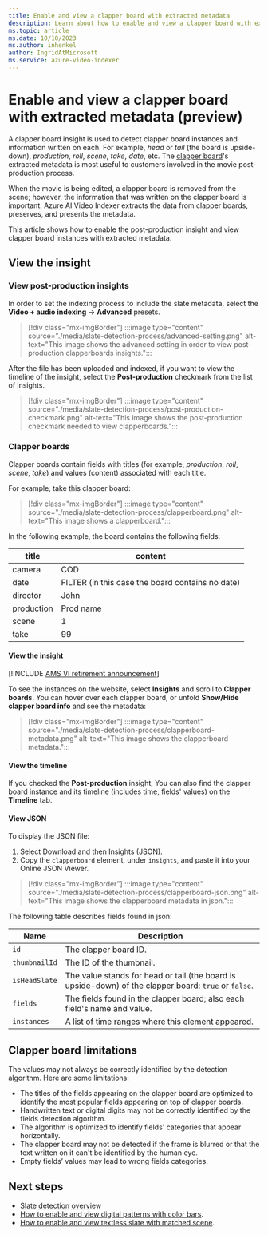 ```yaml
---
title: Enable and view a clapper board with extracted metadata
description: Learn about how to enable and view a clapper board with extracted metadata.
ms.topic: article
ms.date: 10/10/2023
ms.author: inhenkel
author: IngridAtMicrosoft
ms.service: azure-video-indexer
---
```


# Enable and view a clapper board with extracted metadata (preview)

A clapper board insight is used to detect clapper board instances and information written on each. For example, *head* or *tail* (the board is upside-down), *production*, *roll*, *scene*, *take*, *date*, etc. The [clapper board](https://en.wikipedia.org/wiki/Clapperboard)'s extracted metadata is most useful to customers involved in the movie post-production process. 

When the movie is being edited, a clapper board is removed from the scene; however, the information that was written on the clapper board is important. Azure AI Video Indexer extracts the data from clapper boards, preserves, and presents the metadata. 

This article shows how to enable the post-production insight and view clapper board instances with extracted metadata.

## View the insight

### View post-production insights

In order to set the indexing process to include the slate metadata, select the **Video + audio indexing** -> **Advanced** presets.

> [!div class="mx-imgBorder"]
> :::image type="content" source="./media/slate-detection-process/advanced-setting.png" alt-text="This image shows the advanced setting in order to view post-production clapperboards insights.":::

After the file has been uploaded and indexed, if you want to view the timeline of the insight, select the **Post-production** checkmark from the list of insights.

> [!div class="mx-imgBorder"]
> :::image type="content" source="./media/slate-detection-process/post-production-checkmark.png" alt-text="This image shows the post-production checkmark needed to view clapperboards.":::

### Clapper boards

Clapper boards contain fields with titles (for example, *production*, *roll*, *scene*, *take*) and values (content) associated with each title. 

For example, take this clapper board:

> [!div class="mx-imgBorder"]
> :::image type="content" source="./media/slate-detection-process/clapperboard.png" alt-text="This image shows a clapperboard.":::

In the following example, the board contains the following fields:

|title|content|
|---|---|
|camera|COD|
|date|FILTER (in this case the board contains no date)|
|director|John|
|production|Prod name|
|scene|1|
|take|99|

#### View the insight

[!INCLUDE [AMS VI retirement announcement](./includes/important-ams-retirement-avi-announcement.md)]

To see the instances on the website, select **Insights** and scroll to **Clapper boards**. You can hover over each clapper board, or unfold **Show/Hide clapper board info** and see the metadata:

> [!div class="mx-imgBorder"]
> :::image type="content" source="./media/slate-detection-process/clapperboard-metadata.png" alt-text="This image shows the clapperboard metadata.":::

#### View the timeline

If you checked the **Post-production** insight, You can also find the clapper board instance and its timeline (includes time, fields' values) on the **Timeline** tab.

#### View JSON

To display the JSON file: 

1. Select Download and then Insights (JSON).  
1. Copy the `clapperboard` element, under `insights`, and paste it into your Online JSON Viewer. 

> [!div class="mx-imgBorder"]
> :::image type="content" source="./media/slate-detection-process/clapperboard-json.png" alt-text="This image shows the clapperboard metadata in json.":::

The following table describes fields found in json:

|Name|Description|
|---|---|
|`id`|The clapper board ID.|
|`thumbnailId`|The ID of the thumbnail.|
|`isHeadSlate`|The value stands for head or tail (the board is upside-down) of the clapper board: `true` or `false`.|
|`fields`|The fields found in the clapper board; also each field's name and value.|
|`instances`|A list of time ranges where this element appeared.|

## Clapper board limitations

The values may not always be correctly identified by the detection algorithm. Here are some limitations:

- The titles of the fields appearing on the clapper board are optimized to identify the most popular fields appearing on top of clapper boards.  
- Handwritten text or digital digits may not be correctly identified by the fields detection algorithm.
- The algorithm is optimized to identify fields' categories that appear horizontally.  
- The clapper board may not be detected if the frame is blurred or that the text written on it can't be identified by the human eye.  
- Empty fields’ values may lead to wrong fields categories.  
<!-- If a part of a clapper board is hidden a value with the highest confidence is shown.  -->

## Next steps

* [Slate detection overview](slate-detection-insight.md)
* [How to enable and view digital patterns with color bars](digital-patterns-color-bars.md).
* [How to enable and view textless slate with matched scene](textless-slate-scene-matching.md).
